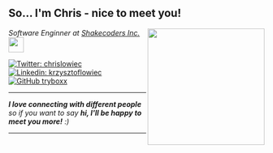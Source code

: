 <h2> So... I'm Chris - nice to meet you!</h2>
<img align='right' src="https://media.giphy.com/media/kG43Pr7oqziidbqe5g/giphy.gif" width="230">
<p><em>Software Enginner at <a href="http://www.shakecoders.com">Shakecoders Inc.</a><img src="https://media.giphy.com/media/WUlplcMpOCEmTGBtBW/giphy.gif" width="30"> 
</em></p>

[![Twitter: chrislowiec](https://img.shields.io/twitter/follow/chrislowiec?style=social)](https://twitter.com/chrislowiec)
[![Linkedin: krzysztoflowiec](https://img.shields.io/badge/-krzysztoflowiec-blue?style=flat-square&logo=Linkedin&logoColor=white&link=https://www.linkedin.com/in/krzysztoflowiec/)](https://www.linkedin.com/in/krzysztoflowiec/)
[![GitHub tryboxx](https://img.shields.io/github/followers/tryboxx?label=follow&style=social)](https://github.com/tryboxx)

---

<em><b>I love connecting with different people</b> so if you want to say <b>hi, I'll be happy to meet you more!</b> :)</em>

---
